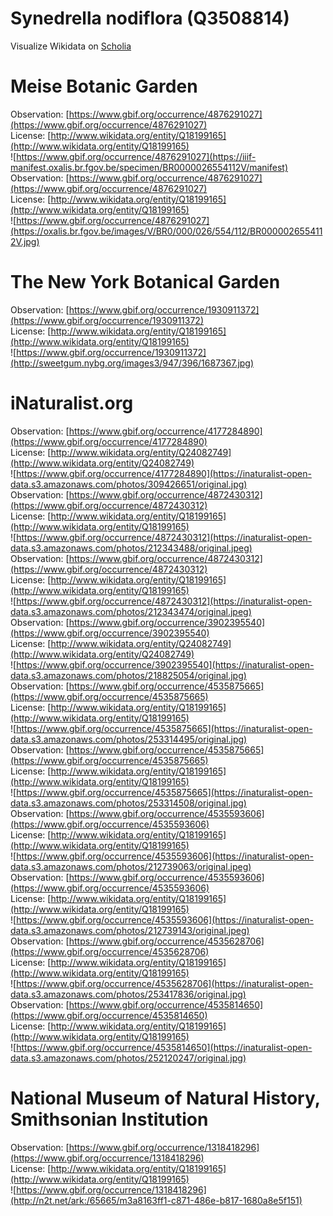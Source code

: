
Synedrella nodiflora (Q3508814)
===============================
  
Visualize Wikidata on [Scholia](https://scholia.toolforge.org/taxon/Q3508814)
# Meise Botanic Garden
  
Observation: [https://www.gbif.org/occurrence/4876291027](https://www.gbif.org/occurrence/4876291027)  
License: [http://www.wikidata.org/entity/Q18199165](http://www.wikidata.org/entity/Q18199165)  
![https://www.gbif.org/occurrence/4876291027](https://iiif-manifest.oxalis.br.fgov.be/specimen/BR0000026554112V/manifest)  
Observation: [https://www.gbif.org/occurrence/4876291027](https://www.gbif.org/occurrence/4876291027)  
License: [http://www.wikidata.org/entity/Q18199165](http://www.wikidata.org/entity/Q18199165)  
![https://www.gbif.org/occurrence/4876291027](https://oxalis.br.fgov.be/images/V/BR0/000/026/554/112/BR0000026554112V.jpg)
# The New York Botanical Garden
  
Observation: [https://www.gbif.org/occurrence/1930911372](https://www.gbif.org/occurrence/1930911372)  
License: [http://www.wikidata.org/entity/Q18199165](http://www.wikidata.org/entity/Q18199165)  
![https://www.gbif.org/occurrence/1930911372](http://sweetgum.nybg.org/images3/947/396/1687367.jpg)
# iNaturalist.org
  
Observation: [https://www.gbif.org/occurrence/4177284890](https://www.gbif.org/occurrence/4177284890)  
License: [http://www.wikidata.org/entity/Q24082749](http://www.wikidata.org/entity/Q24082749)  
![https://www.gbif.org/occurrence/4177284890](https://inaturalist-open-data.s3.amazonaws.com/photos/309426651/original.jpg)  
Observation: [https://www.gbif.org/occurrence/4872430312](https://www.gbif.org/occurrence/4872430312)  
License: [http://www.wikidata.org/entity/Q18199165](http://www.wikidata.org/entity/Q18199165)  
![https://www.gbif.org/occurrence/4872430312](https://inaturalist-open-data.s3.amazonaws.com/photos/212343488/original.jpeg)  
Observation: [https://www.gbif.org/occurrence/4872430312](https://www.gbif.org/occurrence/4872430312)  
License: [http://www.wikidata.org/entity/Q18199165](http://www.wikidata.org/entity/Q18199165)  
![https://www.gbif.org/occurrence/4872430312](https://inaturalist-open-data.s3.amazonaws.com/photos/212343474/original.jpeg)  
Observation: [https://www.gbif.org/occurrence/3902395540](https://www.gbif.org/occurrence/3902395540)  
License: [http://www.wikidata.org/entity/Q24082749](http://www.wikidata.org/entity/Q24082749)  
![https://www.gbif.org/occurrence/3902395540](https://inaturalist-open-data.s3.amazonaws.com/photos/218825054/original.jpg)  
Observation: [https://www.gbif.org/occurrence/4535875665](https://www.gbif.org/occurrence/4535875665)  
License: [http://www.wikidata.org/entity/Q18199165](http://www.wikidata.org/entity/Q18199165)  
![https://www.gbif.org/occurrence/4535875665](https://inaturalist-open-data.s3.amazonaws.com/photos/253314495/original.jpg)  
Observation: [https://www.gbif.org/occurrence/4535875665](https://www.gbif.org/occurrence/4535875665)  
License: [http://www.wikidata.org/entity/Q18199165](http://www.wikidata.org/entity/Q18199165)  
![https://www.gbif.org/occurrence/4535875665](https://inaturalist-open-data.s3.amazonaws.com/photos/253314508/original.jpg)  
Observation: [https://www.gbif.org/occurrence/4535593606](https://www.gbif.org/occurrence/4535593606)  
License: [http://www.wikidata.org/entity/Q18199165](http://www.wikidata.org/entity/Q18199165)  
![https://www.gbif.org/occurrence/4535593606](https://inaturalist-open-data.s3.amazonaws.com/photos/212739063/original.jpeg)  
Observation: [https://www.gbif.org/occurrence/4535593606](https://www.gbif.org/occurrence/4535593606)  
License: [http://www.wikidata.org/entity/Q18199165](http://www.wikidata.org/entity/Q18199165)  
![https://www.gbif.org/occurrence/4535593606](https://inaturalist-open-data.s3.amazonaws.com/photos/212739143/original.jpeg)  
Observation: [https://www.gbif.org/occurrence/4535628706](https://www.gbif.org/occurrence/4535628706)  
License: [http://www.wikidata.org/entity/Q18199165](http://www.wikidata.org/entity/Q18199165)  
![https://www.gbif.org/occurrence/4535628706](https://inaturalist-open-data.s3.amazonaws.com/photos/253417836/original.jpg)  
Observation: [https://www.gbif.org/occurrence/4535814650](https://www.gbif.org/occurrence/4535814650)  
License: [http://www.wikidata.org/entity/Q18199165](http://www.wikidata.org/entity/Q18199165)  
![https://www.gbif.org/occurrence/4535814650](https://inaturalist-open-data.s3.amazonaws.com/photos/252120247/original.jpg)
# National Museum of Natural History, Smithsonian Institution
  
Observation: [https://www.gbif.org/occurrence/1318418296](https://www.gbif.org/occurrence/1318418296)  
License: [http://www.wikidata.org/entity/Q18199165](http://www.wikidata.org/entity/Q18199165)  
![https://www.gbif.org/occurrence/1318418296](http://n2t.net/ark:/65665/m3a8163ff1-c871-486e-b817-1680a8e5f151)